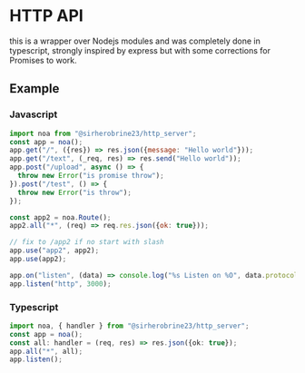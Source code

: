 # HTTP API

this is a wrapper over Nodejs modules and was completely done in typescript, strongly inspired by express but with some corrections for Promises to work.

## Example

### Javascript

```js
import noa from "@sirherobrine23/http_server";
const app = noa();
app.get("/", ({res}) => res.json({message: "Hello world"}));
app.get("/text", (_req, res) => res.send("Hello world"));
app.post("/upload", async () => {
  throw new Error("is promise throw");
}).post("/test", () => {
  throw new Error("is throw");
});

const app2 = noa.Route();
app2.all("*", (req) => req.res.json({ok: true}));

// fix to /app2 if no start with slash
app.use("app2", app2);
app.use(app2);

app.on("listen", (data) => console.log("%s Listen on %O", data.protocol, data.address));
app.listen("http", 3000);
```

### Typescript

```typescript
import noa, { handler } from "@sirherobrine23/http_server";
const app = noa();
const all: handler = (req, res) => res.json({ok: true});
app.all("*", all);
app.listen();
```
